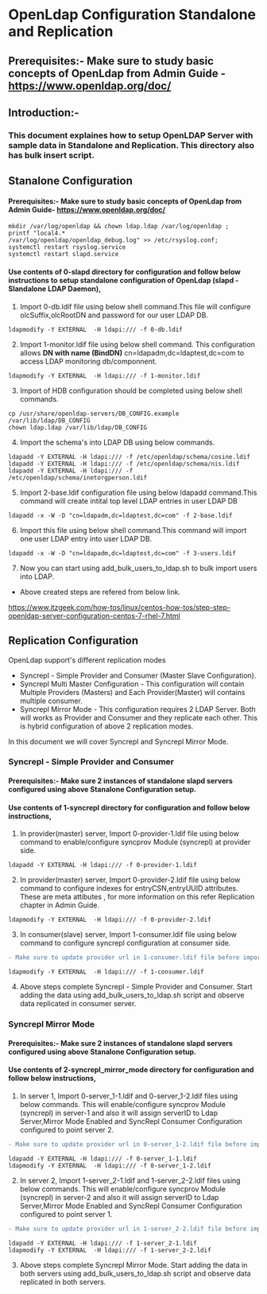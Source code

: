 # OpenLdap Configuration Standalone and Replication 

## Prerequisites:- Make sure to study basic concepts of OpenLdap from Admin Guide - https://www.openldap.org/doc/

## Introduction:-

### This document explaines how to setup OpenLDAP Server with sample data in Standalone and Replication. This directory also has bulk insert script.

## **Stanalone Configuration**

#### **Prerequisites**:- Make sure to study basic concepts of OpenLdap from Admin Guide- https://www.openldap.org/doc/
``` 
mkdir /var/log/openldap && chown ldap.ldap /var/log/openldap ;
printf "local4.*                                                /var/log/openldap/openldap_debug.log" >> /etc/rsyslog.conf;
systemctl restart rsyslog.service
systemctl restart slapd.service 
```

#### Use contents of **0-slapd** directory for configuration and follow below instructions to setup standalone configuration of OpenLdap (slapd - Slandalone LDAP Daemon),

1. Import 0-db.ldif file using below shell command.This file will configure olcSuffix,olcRootDN and password for our user LDAP DB.
``` 
ldapmodify -Y EXTERNAL  -H ldapi:/// -f 0-db.ldif
```
2. Import 1-monitor.ldif file using below shell command. This configuration allows **DN with name (BindDN)** cn=ldapadm,dc=ldaptest,dc=com to access LDAP monitoring db/componnent.
```
ldapmodify -Y EXTERNAL  -H ldapi:/// -f 1-monitor.ldif
```
3. Import of HDB configuration should be completed using below shell commands.
```
cp /usr/share/openldap-servers/DB_CONFIG.example /var/lib/ldap/DB_CONFIG
chown ldap.ldap /var/lib/ldap/DB_CONFIG
```
4. Import the schema's into LDAP DB using below commands.
```
ldapadd -Y EXTERNAL -H ldapi:/// -f /etc/openldap/schema/cosine.ldif
ldapadd -Y EXTERNAL -H ldapi:/// -f /etc/openldap/schema/nis.ldif 
ldapadd -Y EXTERNAL -H ldapi:/// -f /etc/openldap/schema/inetorgperson.ldif
```
5. Import 2-base.ldif configuration file using below ldapadd command.This command will create intital top level LDAP entries in user LDAP DB
```
ldapadd -x -W -D "cn=ldapadm,dc=ldaptest,dc=com" -f 2-base.ldif
```
6. Import this file using below shell command.This command will import one user LDAP entry into user LDAP DB.
```
ldapadd -x -W -D "cn=ldapadm,dc=ldaptest,dc=com" -f 3-users.ldif
```
7. Now you can start using add_bulk_users_to_ldap.sh to bulk import users into LDAP.

* Above created steps are refered from below link.

https://www.itzgeek.com/how-tos/linux/centos-how-tos/step-step-openldap-server-configuration-centos-7-rhel-7.html


## **Replication Configuration**

OpenLdap support's different replication modes 

* Syncrepl - Simple Provider and Consumer (Master Slave Configuration).
* Syncrepl Multi Master Configuration - This configuration will contain Multiple Providers (Masters) and Each Provider(Master) will contains multiple consumer. 
* Syncrepl Mirror Mode - This configuration requires 2 LDAP Server. Both will works as Provider and Consumer and they replicate each other. This is hybrid configuration of above 2 replication modes.

In this document we will cover Syncrepl and Syncrepl Mirror Mode.

### Syncrepl - Simple Provider and Consumer 

#### **Prerequisites**:- Make sure 2 instances of standalone slapd servers configured using above **Stanalone Configuration** setup.

#### Use contents of **1-syncrepl** directory for configuration and follow below instructions,

1. In provider(master) server, Import 0-provider-1.ldif file using below command to enable/configure syncprov Module (syncrepl) at provider side.
```
ldapadd -Y EXTERNAL -H ldapi:/// -f 0-provider-1.ldif
```
2. In provider(master) server, Import 0-provider-2.ldif file using below command to configure indexes for entryCSN,entryUUID attributes. These are meta attibutes , for more information on this refer Replication chapter in Admin Guide.
```
ldapmodify -Y EXTERNAL  -H ldapi:/// -f 0-provider-2.ldif
```
3. In consumer(slave) server, Import 1-consumer.ldif file using below command to configure syncrepl configuration at consumer side. 
```diff 
- Make sure to update provider url in 1-consumer.ldif file before importing.
```
```
ldapmodify -Y EXTERNAL  -H ldapi:/// -f 1-consumer.ldif
```
4. Above steps complete Syncrepl - Simple Provider and Consumer. Start adding the data using add_bulk_users_to_ldap.sh script and observe data replicated in consumer server.


### Syncrepl Mirror Mode

#### **Prerequisites**:- Make sure 2 instances of standalone slapd servers configured using above **Stanalone Configuration** setup.

#### Use contents of **2-syncrepl_mirror_mode** directory for configuration and follow below instructions,

1. In server 1, Import 0-server_1-1.ldif and 0-server_1-2.ldif files using below commands. This will enable/configure syncprov Module (syncrepl) in server-1 and also it will assign serverID to Ldap Server,Mirror Mode Enabled and SyncRepl Consumer Configuration configured to point server 2.
```diff 
- Make sure to update provider url in 0-server_1-2.ldif file before importing.
```
```
ldapadd -Y EXTERNAL -H ldapi:/// -f 0-server_1-1.ldif
ldapmodify -Y EXTERNAL  -H ldapi:/// -f 0-server_1-2.ldif
```
2. In server 2, Import 1-server_2-1.ldif and 1-server_2-2.ldif files using below commands. This will enable/configure syncprov Module (syncrepl) in server-2 and also it will assign serverID to Ldap Server,Mirror Mode Enabled and SyncRepl Consumer Configuration configured to point server 1.
```diff 
- Make sure to update provider url in 1-server_2-2.ldif file before importing.
```
```
ldapadd -Y EXTERNAL -H ldapi:/// -f 1-server_2-1.ldif
ldapmodify -Y EXTERNAL  -H ldapi:/// -f 1-server_2-2.ldif
```
3. Above steps complete Syncrepl Mirror Mode. Start adding the data in both servers using add_bulk_users_to_ldap.sh script and observe data replicated in both servers.


